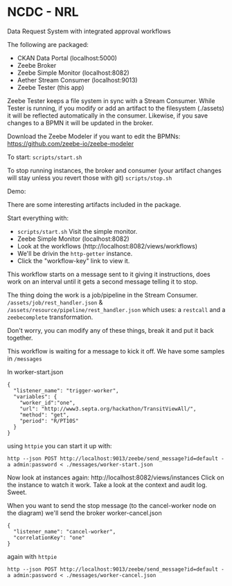 # NCDC - NRL
Data Request System with integrated approval workflows

The following are packaged:
 - CKAN Data Portal (localhost:5000)
 - Zeebe Broker
 - Zeebe Simple Monitor (localhost:8082)
 - Aether Stream Consumer (localhost:9013)
 - Zeebe Tester (this app)

Zeebe Tester keeps a file system in sync with a Stream Consumer. While Tester is running, if you modify or add an artifact to the filesystem (./assets) it will be reflected automatically in the consumer. Likewise, if you save changes to a BPMN it will be updated in the broker.

Download the Zeebe Modeler if you want to edit the BPMNs:
https://github.com/zeebe-io/zeebe-modeler


To start:
`scripts/start.sh`

To stop running instances, the broker and consumer (your artifact changes will stay unless you revert those with git)
`scripts/stop.sh`


Demo:

There are some interesting artifacts included in the package.

Start everything with:
- `scripts/start.sh`
Visit the simple monitor.
 - Zeebe Simple Monitor (localhost:8082)
 - Look at the workflows (http://localhost:8082/views/workflows)
 - We'll be drivin the `http-getter` instance.
 - Click the "workflow-key" link to view it.

This workflow starts on a message sent to it giving it instructions, does work on an interval until it gets a second message telling it to stop.

The thing doing the work is a job/pipeline in the Stream Consumer.
`/assets/job/rest_handler.json`
&
`/assets/resource/pipeline/rest_handler.json`
which uses: a `restcall` and a `zeebecomplete` transformation.

Don't worry, you can modify any of these things, break it and put it back together.

This workflow is waiting for a message to kick it off. We have some samples in `/messages`

In worker-start.json
```
{
  "listener_name": "trigger-worker",
  "variables": {
    "worker_id":"one",
    "url": "http://www3.septa.org/hackathon/TransitViewAll/",
    "method": "get",
    "period": "R/PT10S"
  }
}
```
using `httpie` you can start it up with:
```
http --json POST http://localhost:9013/zeebe/send_message?id=default -a admin:password < ./messages/worker-start.json
```

Now look at instances again:
http://localhost:8082/views/instances
Click on the instance to watch it work.
Take a look at the context and audit log. Sweet.

When you want to send the stop message (to the cancel-worker node on the diagram) we'll send the broker worker-cancel.json
```
{
  "listener_name": "cancel-worker",
  "correlationKey": "one"
}
```

again with `httpie`
```
http --json POST http://localhost:9013/zeebe/send_message?id=default -a admin:password < ./messages/worker-cancel.json

```
